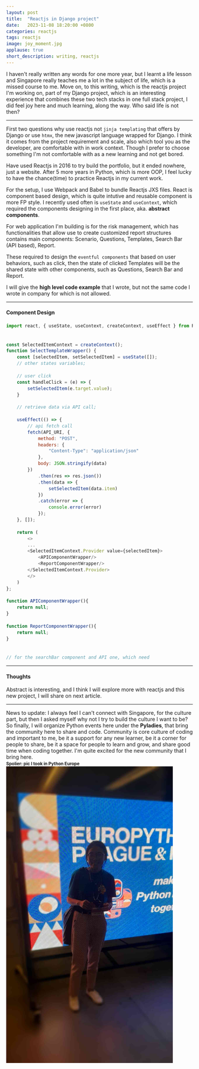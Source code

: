 ```yaml
---
layout: post
title:  "Reactjs in Django project"
date:   2023-11-08 18:20:00 +0800
categories: reactjs
tags: reactjs
image: joy_moment.jpg
applause: true
short_description: writing, reactjs
--- 
```



<div markdown="1" id="text">
I haven't really written any words for one more year, but I learnt a life lesson and Singapore really teaches me a lot in the subject of life, which is a missed course to me. Move on, to this writing, which is the reactjs project I'm working on, part of my Django project, which is an interesting experience that combines these two tech stacks in one full stack project, I did feel joy here and much learning, along the way. Who said life is not then? 
<hr>

First two questions why use reactjs not `jinja templating` that offers by Django or use `htmx`, the new javascript language wrapped for Django. I think it comes from the project requirement and scale, also which tool you as the developer, are comfortable with in work context. Though I prefer to choose something I'm not comfortable with as a new learning and not get bored.

Have used Reactjs in 2016 to try build the portfolio, but it ended nowhere, just a website. After 5 more years in Python, which is more OOP, I feel lucky to have the chance(time) to practice Reactjs in my current work. 

For the setup, I use Webpack and Babel to bundle Reactjs JXS files. React is component based design, which is quite intutive and reusable component is more FP style. I recently used often is `useState` and `useContext`, which required the components designing in the first place, aka. <b>abstract components</b>. 

For web application I'm building is for the risk management, which has functionalities that allow use to create customized report structures contains main components: Scenario, Questions, Templates, Search Bar (API based), Report. 

These required to design the `eventful components` that based on user behaviors, such as click, then the state of clicked Templates will be the shared state with other components, such as Questions, Search Bar and Report. 

I will give the <b>high level code example</b> that I wrote, but not the same code I wrote in company for which is not allowed. 

<hr>

#### Component Design


```js 
import react, { useState, useContext, createContext, useEffect } from React; 


const SelectedItemContext = createContext();
function SelectTemplateWrapper() {
    const [selectedItem, setSelectedItem] = useState([]);
    // other states variables; 

    // user click 
    const handleClick = (e) => {
        setSelectedItem(e.target.value);
    }

    // retrieve data via API call;
    
    useEffect(() => {
        // api fetch call 
        fetch(API_URI, {
            method: "POST",
            headers: {
                "Content-Type": "application/json"
            },
            body: JSON.stringify(data)
        })
            .then(res => res.json())
            .then(data => {
                setSelectedItem(data.item)
            })
            .catch(error => {
                console.error(error)
            });
    }, []);

    return (
        <>
        ... 
        <SelectedItemContext.Provider value={selectedItem}>
            <APIComponentWrapper/>
            <ReportComponentWrapper/>
        </SelectedItemContext.Provider>
        </>
    )
};

function APIComponentWrapper(){
    return null;
}

function ReportComponentWrapper(){
    return null;
}


// for the searchBar component and API one, which need 

```


<hr>

#### Thoughts
Abstract is interesting, and I think I will explore more with reactjs and this new project, I will share on next article.
<hr>
News to update: 
I always feel I can't connect with Singapore, for the culture part, but then I asked myself why not I try to build the culture I want to be? So finally, I will organize Python events here under the <b>Pyladies</b>, that bring the community here to share and code. 
Community is core culture of coding and important to me, be it a support for any new learner, be it a corner for people to share, be it a space for people to learn and grow, and share good time when coding together. I'm quite excited for the new community that I bring here. 
<br>
<small><b>Spolier: pic I took in Python Europe </b></small><br>
<img src="/assets/pycon_prague_2023.jpg" width="450" >
</div>
